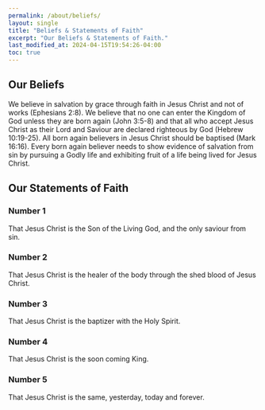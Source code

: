 ```yaml
---
permalink: /about/beliefs/
layout: single
title: "Beliefs & Statements of Faith"
excerpt: "Our Beliefs & Statements of Faith."
last_modified_at: 2024-04-15T19:54:26-04:00
toc: true
---
```


## Our Beliefs

We believe in salvation by grace through faith in Jesus Christ and not of works (Ephesians 2:8). We believe that no one can enter the Kingdom of God unless they are born again (John 3:5-8) and that all who accept Jesus Christ as their Lord and Saviour are declared righteous by God (Hebrew 10:19-25). All born again believers in Jesus Christ should be baptised (Mark 16:16). Every born again believer needs to show evidence of salvation from sin by pursuing a Godly life and exhibiting fruit of a life being lived for Jesus Christ.

## Our Statements of Faith

### Number 1

That Jesus Christ is the Son of the Living God, and the only saviour from sin.

### Number 2

That Jesus Christ is the healer of the body through the shed blood of Jesus Christ.

### Number 3

That Jesus Christ is the baptizer with the Holy Spirit.

### Number 4

That Jesus Christ is the soon coming King.

### Number 5
That Jesus Christ is the same, yesterday, today and forever.